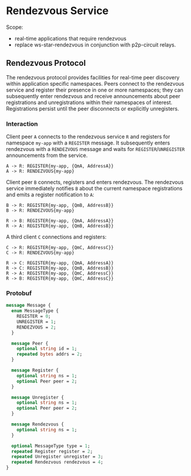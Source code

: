 # Rendezvous Service

Scope:
- real-time applications that require rendezvous
- replace ws-star-rendezvous in conjunction with p2p-circuit relays.

## Rendezvous Protocol

The rendezvous protocol provides facilities for real-time peer discovery within
application specific namespaces. Peers connect to the rendezvous service and register
their presence in one or more namespaces; they can subsequently enter rendezvous
and receive announcements about peer registrations and unregistrations within their
namespaces of interest. Registrations persist until the peer disconnects or explicitly
unregisters.

### Interaction

Client peer `A` connects to the rendezvous service `R` and registers for namespace
`my-app` with a `REGISTER` message. It subsequently enters rendezvous with
a `RENDEZVOUS` message and waits for `REGISTER`/`UNREGISTER` announcements from
the service.

```
A -> R: REGISTER{my-app, {QmA, AddressA}}
A -> R: RENDEZVOUS{my-app}
```

Client peer `B` connects, registers and enters rendezvous.
The rendezvous service immediately notifies `B` about the current namespace registrations
and emits a register notification to `A`:

```
B -> R: REGISTER{my-app, {QmB, AddressB}}
B -> R: RENDEZVOUS{my-app}

R -> B: REGISTER{my-app, {QmA, AddressA}}
R -> A: REGISTER{my-app, {QmB, AddressB}}
```

A third client `C` connections and registers:
```
C -> R: REGISTER{my-app, {QmC, AddressC}}
C -> R: RENDEZVOUS{my-app}

R -> C: REGISTER{my-app, {QmA, AddressA}}
R -> C: REGISTER{my-app, {QmB, AddressB}}
R -> A: REGISTER{my-app, {QmC, AddressC}}
R -> B: REGISTER{my-app, {QmC, AddressC}}
```

### Protobuf


```protobuf
message Message {
  enum MessageType {
    REGISTER = 0;
    UNREGISTER = 1;
    RENDEZVOUS = 2;
  }

  message Peer {
    optional string id = 1;
    repeated bytes addrs = 2;
  }

  message Register {
    optional string ns = 1;
    optional Peer peer = 2;
  }

  message Unregister {
    optional string ns = 1;
    optional Peer peer = 2;
  }

  message Rendezvous {
    optional string ns = 1;
  }

  optional MessageType type = 1;
  repeated Register register = 2;
  repeated Unregister unregister = 3;
  repeated Rendezvous rendezvous = 4;
}
```
